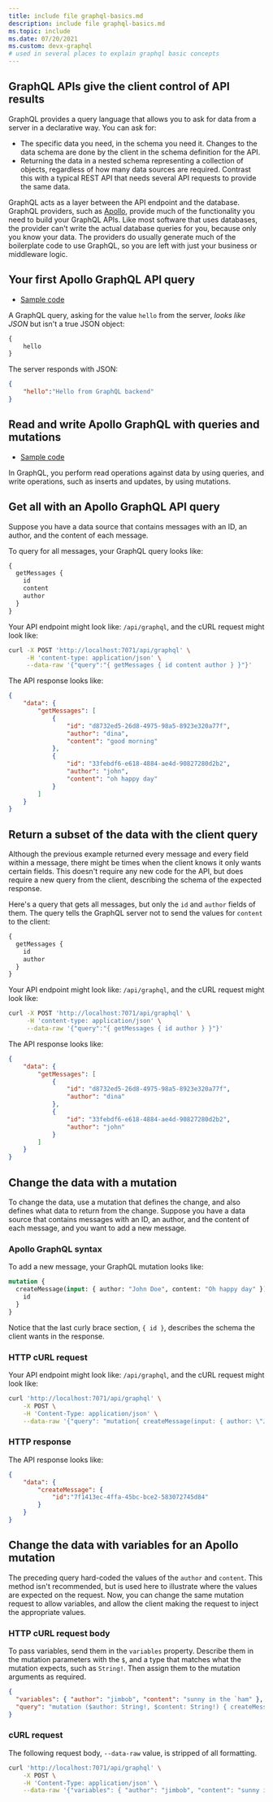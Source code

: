```yaml
---
title: include file graphql-basics.md
description: include file graphql-basics.md 
ms.topic: include
ms.date: 07/20/2021
ms.custom: devx-graphql
# used in several places to explain graphql basic concepts
---
```


## GraphQL APIs give the client control of API results

GraphQL provides a query language that allows you to ask for data from a server in a declarative way. You can ask for:

* The specific data you need, in the schema you need it. Changes to the data schema are done by the client in the schema definition for the API.
* Returning the data in a nested schema representing a collection of objects, regardless of how many data sources are required. Contrast this with a typical REST API that needs several API requests to provide the same data.

GraphQL acts as a layer between the API endpoint and the database. GraphQL providers, such as [Apollo](https://www.apollographql.com/), provide much of the functionality you need to build your GraphQL APIs. Like most software that uses databases, the provider can't write the actual database queries for you, because only you know your data. The providers do usually generate much of the boilerplate code to use GraphQL, so you are left with just your business or middleware logic.  

## Your first Apollo GraphQL API query

* [Sample code](https://github.com/azure-samples/js-e2e-azure-function-graphql-hello)

A GraphQL query, asking for the value `hello` from the server, _looks like JSON_ but isn't a true JSON object:

```graphql
{
    hello
}
```

The server responds with JSON:

```json
{
    "hello":"Hello from GraphQL backend"
}
```

## Read and write Apollo GraphQL with queries and mutations

* [Sample code](https://github.com/azure-samples/js-e2e-azure-function-graphql-crud-operations)

In GraphQL, you perform read operations against data by using queries, and write operations, such as inserts and updates, by using mutations.

## Get all with an Apollo GraphQL API query

Suppose you have a data source that contains messages with an ID, an author, and the content of each message. 

To query for all messages, your GraphQL query looks like:

```graphql
{
  getMessages {
    id
    content
    author
  }
}
```

Your API endpoint might look like: `/api/graphql`, and the cURL request might look like:

```bash
curl -X POST 'http://localhost:7071/api/graphql' \
     -H 'content-type: application/json' \
     --data-raw '{"query":"{ getMessages { id content author } }"}'
```

The API response looks like:

```json
{
    "data": {
        "getMessages": [
            {
                "id": "d8732ed5-26d8-4975-98a5-8923e320a77f",
                "author": "dina",
                "content": "good morning"
            },
            {
                "id": "33febdf6-e618-4884-ae4d-90827280d2b2",
                "author": "john",
                "content": "oh happy day"
            }
        ]
    }
}
```

## Return a subset of the data with the client query

Although the previous example returned every message and every field within a message, there might be times when the client knows it only wants certain fields. This doesn't require any new code for the API, but does require a new query from the client, describing the schema of the expected response.

Here's a query that gets all messages, but only the `id` and `author` fields of them. The query tells the GraphQL server not to send the values for `content` to the client:

```graphql
{
  getMessages {
    id
    author
  }
}

```

Your API endpoint might look like: `/api/graphql`, and the cURL request might look like:

```bash
curl -X POST 'http://localhost:7071/api/graphql' \
     -H 'content-type: application/json' \
     --data-raw '{"query":"{ getMessages { id author } }"}'
```

The API response looks like:

```json
{
    "data": {
        "getMessages": [
            {
                "id": "d8732ed5-26d8-4975-98a5-8923e320a77f",
                "author": "dina"
            },
            {
                "id": "33febdf6-e618-4884-ae4d-90827280d2b2",
                "author": "john"
            }
        ]
    }
}
```

## Change the data with a mutation

To change the data, use a mutation that defines the change, and also defines what data to return from the change. Suppose you have a data source that contains messages with an ID, an author, and the content of each message, and you want to add a new message. 

### Apollo GraphQL syntax

To add a new message, your GraphQL mutation looks like:

```graphql
mutation {
  createMessage(input: { author: "John Doe", content: "Oh happy day" }) {
    id
  }
}
```

Notice that the last curly brace section, `{ id }`, describes the schema the client wants in the response.

### HTTP cURL request

Your API endpoint might look like: `/api/graphql`, and the cURL request might look like:

```bash
curl 'http://localhost:7071/api/graphql' \
    -X POST \
    -H 'Content-Type: application/json' \
    --data-raw '{"query": "mutation{ createMessage(input: { author: \"John Doe\", content: \"Oh happy day\" }){ id } }"}'
```

### HTTP response

The API response looks like:

```json
{
    "data": {
        "createMessage": {
            "id":"7f1413ec-4ffa-45bc-bce2-583072745d84"
        }
    }
}
```

## Change the data with variables for an Apollo mutation

The preceding query hard-coded the values of the `author` and `content`. This method isn't recommended, but is used here to illustrate where the values are expected on the request. Now, you can change the same mutation request to allow variables, and allow the client making the request to inject the appropriate values. 

### HTTP cURL request body

To pass variables, send them in the `variables` property. Describe them in the mutation parameters with the `$`, and a type that matches what the mutation expects, such as `String!`. Then assign them to the mutation arguments as required.

```json
{
  "variables": { "author": "jimbob", "content": "sunny in the `ham" },
  "query": "mutation ($author: String!, $content: String!) { createMessage(input: { author: $author, content: $content }){ id }}"
}
```

### cURL request

The following request body, `--data-raw` value, is stripped of all formatting.

```bash
curl 'http://localhost:7071/api/graphql' \
    -X POST \
    -H 'Content-Type: application/json' \
    --data-raw '{"variables": { "author": "jimbob", "content": "sunny in the `ham" },"query": "mutation ($author: String!, $content: String!){ createMessage(input: { author: $author, content: $content }){ id } }"}'
```
